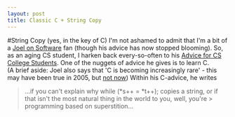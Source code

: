 ```yaml
---
layout: post
title: Classic C + String Copy
---
```

#String Copy (yes, in the key of C)
I'm not ashamed to admit that I'm a bit of a [Joel on Software](http://www.joelonsoftware.com/) fan (though his advice has now stopped blooming).  So, as an aging CS student, I harken back every-so-often to his [Advice for CS College Students](http://www.joelonsoftware.com/articles/CollegeAdvice.html).  One of the nuggets of advice he gives is to learn C.  
(A brief aside:  Joel also says that 'C is becoming increasingly rare' - this may have been true in 2005, but [not now](http://redmonk.com/sogrady/2011/04/04/changes-programming-languages/))
Within his C-advice, he writes 
> ...if you can't explain why while (*s++ = *t++); copies a string, or if that isn't the most natural thing in the world to you, well, you're > programming based on superstition...